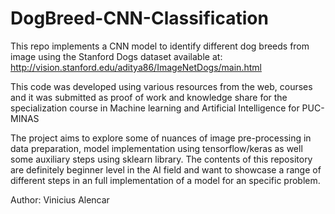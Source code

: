 # DogBreed-CNN-Classification
This repo implements a CNN model to identify different dog breeds from image using the Stanford Dogs dataset available at: http://vision.stanford.edu/aditya86/ImageNetDogs/main.html

This code was developed using various resources from the web, courses and it was submitted as proof of work and knowledge share for the specialization course in Machine learning and Artificial Intelligence for PUC-MINAS

The project aims to explore some of nuances of image pre-processing in data preparation, model implementation using tensorflow/keras as well some auxiliary steps using sklearn library. The contents of this repository are definitely beginner level in the AI field and want to showcase a range of different steps in an full implementation of a model for an specific problem.

Author: Vinicius Alencar

